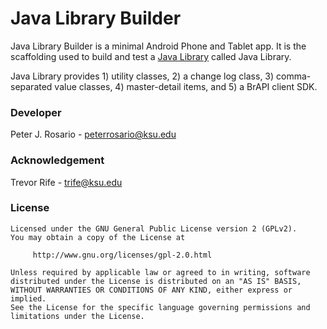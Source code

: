# Java Library Builder

Java Library Builder is a minimal Android Phone and Tablet app.  It is the scaffolding used to build and test a [Java Library](https://developer.android.com/studio/projects/android-library.html) called Java Library.

Java Library provides 1) utility classes, 2) a change log class, 3) comma-separated value classes, 4) master-detail items, and 5) a BrAPI client SDK.

### Developer
Peter J. Rosario - [peterrosario@ksu.edu](mailto:peterrosario@ksu.edu)

### Acknowledgement
Trevor Rife - [trife@ksu.edu](mailto:trife@ksu.edu)

### License
```text
Licensed under the GNU General Public License version 2 (GPLv2).
You may obtain a copy of the License at

     http://www.gnu.org/licenses/gpl-2.0.html

Unless required by applicable law or agreed to in writing, software
distributed under the License is distributed on an "AS IS" BASIS,
WITHOUT WARRANTIES OR CONDITIONS OF ANY KIND, either express or implied.
See the License for the specific language governing permissions and
limitations under the License.
```
